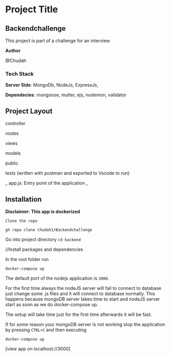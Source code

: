 # Project Title


## Backendchallenge

This project is part of a challenge for an interview

**Author** 

 @Chudah
 
### Tech Stack
**Server Side**: MongoDb, NodeJs, ExpressJs,

**Dependecies**: mongoose, multer, ejs, nodemon, validator

## Project Layout
  controller
  
  routes
  
  views
  
  models
 
  public
  
  tests (written with postman and exported to Vscode to run)
  
_  app.js: Entry point of the application 
_
## Installation
**Disclaimer: This app is dockerized**


```
Clone the repo

gh repo clone chudah1/Backendchallenge
```

Go into project directory
`cd backend`

//Install packages and dependencies

In the root folder run
```
docker-compose up
```

The default port of the nodejs application is `3000`.

For the first time always the nodeJS server will fail to connect to database just change some .js files and it will connect to database normally. This happens because mongoDB server takes time to start and nodeJS server start as soon as we do docker-compose up.

The setup will take time just for the first time afterwards it will be fast.

If for some reason your mongoDB server is not working stop the application by pressing `CTRL+C` and then executing
```
docker-compose up
```

[view app on localhost://3000]
